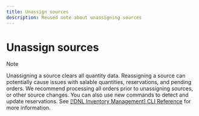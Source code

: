 ```yaml
---
title: Unassign sources
description: Reused note about unassigning sources
---
```

# Unassign sources

>[!NOTE]
>
>Unassigning a source clears all quantity data. Reassigning a source can potentially cause issues with salable quantities, reservations, and pending orders. We recommend processing all orders prior to unassigning sources, or other source changes. You can also use new commands to detect and update reservations. See [[!DNL Inventory Management] CLI Reference](../inventory-management/cli.md) for more information.
